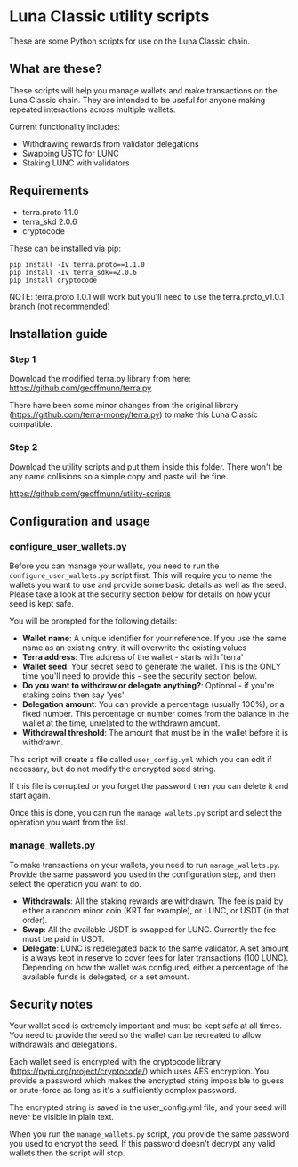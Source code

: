 # Luna Classic utility scripts

These are some Python scripts for use on the Luna Classic chain.

## What are these?

These scripts will help you manage wallets and make transactions on the Luna Classic chain.
They are intended to be useful for anyone making repeated interactions across multiple wallets.

Current functionality includes:

 * Withdrawing rewards from validator delegations
 * Swapping USTC for LUNC
 * Staking LUNC with validators

 ## Requirements

  * terra.proto 1.1.0
  * terra_skd 2.0.6
  * cryptocode

  These can be installed via pip:
  ```
  pip install -Iv terra.proto==1.1.0
  pip install -Iv terra_sdk==2.0.6
  pip install cryptocode
  ```

NOTE: terra.proto 1.0.1 will work but you'll need to use the terra.proto_v1.0.1 branch (not recommended)

 ## Installation guide

### Step 1
 Download the modified terra.py library from here:
 https://github.com/geoffmunn/terra.py

 There have been some minor changes from the original library (https://github.com/terra-money/terra.py) to make this Luna Classic compatible.

### Step 2
 Download the utility scripts and put them inside this folder. There won't be any name collisions so a simple copy and paste will be fine.

https://github.com/geoffmunn/utility-scripts

## Configuration and usage

### configure_user_wallets.py

Before you can manage your wallets, you need to run the ```configure_user_wallets.py``` script first. This will require you to name the wallets you want to use and provide some basic details as well as the seed. Please take a look at the security section below for details on how your seed is kept safe.

You will be prompted for the following details:

 - **Wallet name**: A unique identifier for your reference. If you use the same name as an existing entry, it will overwrite the existing values
 - **Terra address**: The address of the wallet - starts with 'terra'
 - **Wallet seed**: Your secret seed to generate the wallet. This is the ONLY time you'll need to provide this - see the security section below.
 - **Do you want to withdraw or delegate anything?**: Optional - if you're staking coins then say 'yes'
 - **Delegation amount**: You can provide a percentage (usually 100%), or a fixed number. This percentage or number comes from the balance in the wallet at the time, unrelated to the withdrawn amount.
 - **Withdrawal threshold**: The amount that must be in the wallet before it is withdrawn.


This script will create a file called ```user_config.yml``` which you can edit if necessary, but do not modify the encrypted seed string.

If this file is corrupted or you forget the password then you can delete it and start again.

Once this is done, you can run the ```manage_wallets.py``` script and select the operation you want from the list.

### manage_wallets.py

To make transactions on your wallets, you need to run ```manage_wallets.py```. Provide the same password you used in the configuration step, and then select the operation you want to do.

 - **Withdrawals**: All the staking rewards are withdrawn. The fee is paid by either a random minor coin (KRT for example), or LUNC, or USDT (in that order).
 - **Swap**: All the available USDT is swapped for LUNC. Currently the fee must be paid in USDT.
 - **Delegate**: LUNC is redelegated back to the same validator. A set amount is always kept in reserve to cover fees for later transactions (100 LUNC). Depending on how the wallet was configured, either a percentage of the available funds is delegated, or a set amount.

## Security notes

Your wallet seed is extremely important and must be kept safe at all times. You need to provide the seed so the wallet can be recreated to allow withdrawals and delegations.

Each wallet seed is encrypted with the cryptocode library (https://pypi.org/project/cryptocode/) which uses AES encryption. You provide a password which makes the encrypted string impossible to guess or brute-force as long as it's a sufficiently complex password.

The encrypted string is saved in the user_config.yml file, and your seed will never be visible in plain text.

When you run the ```manage_wallets.py``` script, you provide the same password you used to encrypt the seed. If this password doesn't decrypt any valid wallets then the script will stop.

